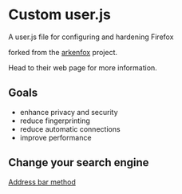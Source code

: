 # Custom user.js
A user.js file for configuring and hardening Firefox

forked from the [arkenfox](https://github.com/arkenfox/user.js) project.

Head to their web page for more information.

## Goals

- enhance privacy and security
- reduce fingerprinting
- reduce automatic connections
- improve performance

## Change your search engine

[Address bar method](<https://support.mozilla.org/kb/add-or-remove-search-engine-firefox#w_add-a-search-engine-from-the-address-bar>)

